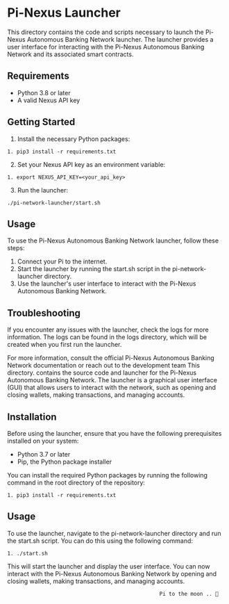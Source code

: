 # Pi-Nexus Launcher

This directory contains the code and scripts necessary to launch the Pi-Nexus Autonomous Banking Network launcher. The launcher provides a user interface for interacting with the Pi-Nexus Autonomous Banking Network and its associated smart contracts.

## Requirements

- Python 3.8 or later
- A valid Nexus API key

## Getting Started

1. Install the necessary Python packages:

```
1. pip3 install -r requirements.txt
```

2. Set your Nexus API key as an environment variable:

```
1. export NEXUS_API_KEY=<your_api_key>
```

3. Run the launcher:

```
./pi-network-launcher/start.sh
```

## Usage

To use the Pi-Nexus Autonomous Banking Network launcher, follow these steps:

1. Connect your Pi to the internet.
2. Start the launcher by running the start.sh script in the pi-network-launcher directory.
3. Use the launcher's user interface to interact with the Pi-Nexus Autonomous Banking Network.

## Troubleshooting

If you encounter any issues with the launcher, check the logs for more information. The logs can be found in the logs directory, which will be created when you first run the launcher.

For more information, consult the official Pi-Nexus Autonomous Banking Network documentation or reach out to the development team This directory. contains the source code and launcher for the Pi-Nexus Autonomous Banking Network. The launcher is a graphical user interface (GUI) that allows users to interact with the network, such as opening and closing wallets, making transactions, and managing accounts.

## Installation

Before using the launcher, ensure that you have the following prerequisites installed on your system:

- Python 3.7 or later
- Pip, the Python package installer

You can install the required Python packages by running the following command in the root directory of the repository:

```
1. pip3 install -r requirements.txt
```

## Usage

To use the launcher, navigate to the pi-network-launcher directory and run the start.sh script. You can do this using the following command:

```
1. ./start.sh
```

This will start the launcher and display the user interface. You can now interact with the Pi-Nexus Autonomous Banking Network by opening and closing wallets, making transactions, and managing accounts.


                                                     Pi to the moon .. 🚀

